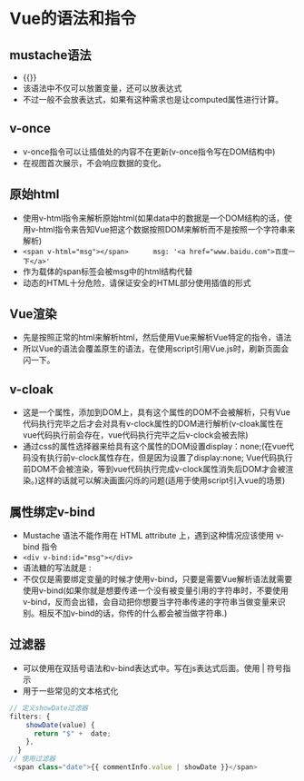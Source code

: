 # Vue的语法和指令

## mustache语法

* {{}}
* 该语法中不仅可以放置变量，还可以放表达式
* 不过一般不会放表达式，如果有这种需求也是让computed属性进行计算。

## v-once

* v-once指令可以让插值处的内容不在更新(v-once指令写在DOM结构中)
* 在视图首次展示，不会响应数据的变化。

## 原始html

* 使用v-html指令来解析原始html(如果data中的数据是一个DOM结构的话，使用v-html指令来告知Vue把这个数据按照DOM来解析而不是按照一个字符串来解析)
* ```<span v-html="msg"></span>      msg: '<a href="www.baidu.com">百度一下</a>'```
* 作为载体的span标签会被msg中的html结构代替
* 动态的HTML十分危险，请保证安全的HTML部分使用插值的形式

## Vue渲染

* 先是按照正常的html来解析html，然后使用Vue来解析Vue特定的指令，语法
* 所以Vue的语法会覆盖原生的语法，在使用script引用Vue.js时，刷新页面会闪一下。

## v-cloak

* 这是一个属性，添加到DOM上，具有这个属性的DOM不会被解析，只有Vue代码执行完毕之后才会对具有v-clock属性的DOM进行解析(v-cloak属性在vue代码执行前会存在，vue代码执行完毕之后v-clock会被去除)
* 通过css的属性选择器来给具有这个属性的DOM设置display：none;(在vue代码没有执行前v-clock属性存在，但是因为设置了display:none; Vue代码执行前DOM不会被渲染，等到vue代码执行完成v-clock属性消失后DOM才会被渲染。)这样的话就可以解决画面闪烁的问题(适用于使用script引入vue的场景)

## 属性绑定v-bind

* Mustache 语法不能作用在 HTML attribute 上，遇到这种情况应该使用 v-bind 指令
* ```<div v-bind:id="msg"></div>```
* 语法糖的写法就是 :
* 不仅仅是需要绑定变量的时候才使用v-bind，只要是需要Vue解析语法就需要使用v-bind(如果你就是想要传递一个没有被变量引用的字符串时，不要使用v-bind，反而会出错，会自动把你想要当字符串传递的字符串当做变量来识别。相反不加v-bind的话，你传的什么都会被当做字符串.)

## 过滤器

* 可以使用在双括号语法和v-bind表达式中。写在js表达式后面。使用 | 符号指示
* 用于一些常见的文本格式化

```js
// 定义showDate过滤器
filters: {
    showDate(value) {
      return "$" +  date;
    },
  }
// 使用过滤器
 <span class="date">{{ commentInfo.value | showDate }}</span>
```